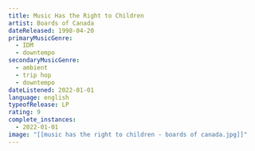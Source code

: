 ```yaml
---
title: Music Has the Right to Children
artist: Boards of Canada
dateReleased: 1998-04-20
primaryMusicGenre:
  - IDM
  - downtempo
secondaryMusicGenre:
  - ambient
  - trip hop
  - downtempo
dateListened: 2022-01-01
language: english
typeofRelease: LP
rating: 9
complete_instances:
  - 2022-01-01
image: "[[music has the right to children - boards of canada.jpg]]"
---
```


